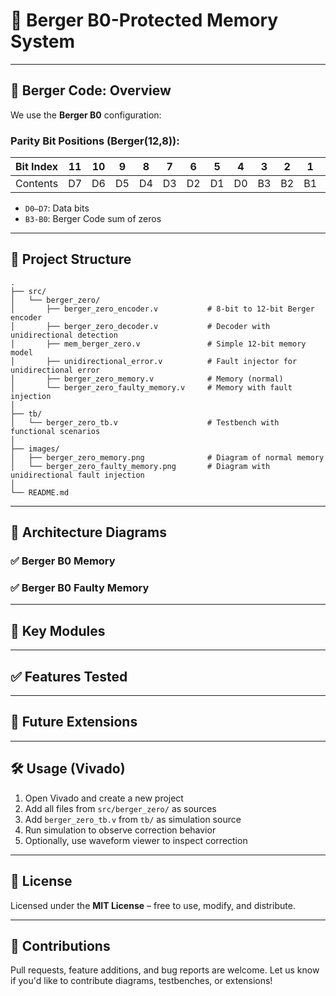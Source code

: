 # 🧠 Berger B0-Protected Memory System


---

## 📘 Berger Code: Overview

We use the **Berger B0** configuration:

### Parity Bit Positions (Berger(12,8)):

| Bit Index | 11 | 10 | 9  | 8  | 7  | 6  | 5  | 4  | 3  | 2  | 1  | 0  |
| --------- | -- | -- | -- | -- | -- | -- | -- | -- | -- | -- | -- | -- |
| Contents  | D7 | D6 | D5 | D4 | D3 | D2 | D1 | D0 | B3 | B2 | B1 | B0 |

* `D0–D7`: Data bits
* `B3-B0`: Berger Code sum of zeros

---

## 📂 Project Structure

```
.
├── src/
│   └── berger_zero/
│       ├── berger_zero_encoder.v           # 8-bit to 12-bit Berger encoder
│       ├── berger_zero_decoder.v           # Decoder with unidirectional detection
│       ├── mem_berger_zero.v               # Simple 12-bit memory model
│       ├── unidirectional_error.v          # Fault injector for unidirectional error
│       ├── berger_zero_memory.v            # Memory (normal)
│       └── berger_zero_faulty_memory.v     # Memory with fault injection
│
├── tb/
│   └── berger_zero_tb.v                    # Testbench with functional scenarios
│
├── images/
│   ├── berger_zero_memory.png              # Diagram of normal memory
│   └── berger_zero_faulty_memory.png       # Diagram with unidirectional fault injection
│
└── README.md
```

---

## 🧠 Architecture Diagrams

### ✅ Berger B0 Memory


### ✅ Berger B0 Faulty Memory


---

## 🔩 Key Modules

---

## ✅ Features Tested


---

## 🚀 Future Extensions


---

## 🛠️ Usage (Vivado)

1. Open Vivado and create a new project
2. Add all files from `src/berger_zero/` as sources
3. Add `berger_zero_tb.v` from `tb/` as simulation source
4. Run simulation to observe correction behavior
5. Optionally, use waveform viewer to inspect correction

---

## 📜 License

Licensed under the **MIT License** – free to use, modify, and distribute.

---

## 🤝 Contributions

Pull requests, feature additions, and bug reports are welcome.
Let us know if you'd like to contribute diagrams, testbenches, or extensions!


